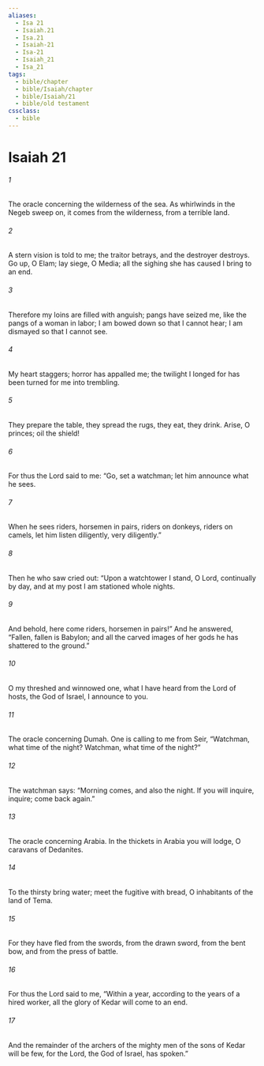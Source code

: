 ```yaml
---
aliases:
  - Isa 21
  - Isaiah.21
  - Isa.21
  - Isaiah-21
  - Isa-21
  - Isaiah_21
  - Isa_21
tags:
  - bible/chapter
  - bible/Isaiah/chapter
  - bible/Isaiah/21
  - bible/old testament
cssclass:
  - bible
---
```


# Isaiah 21

###### 1
The oracle concerning the wilderness of the sea.   As whirlwinds in the Negeb sweep on, it comes from the wilderness, from a terrible land.
###### 2
A stern vision is told to me;   the traitor betrays, and the destroyer destroys. Go up, O Elam; lay siege, O Media; all the sighing she has caused I bring to an end.
###### 3
Therefore my loins are filled with anguish;   pangs have seized me, like the pangs of a woman in labor; I am bowed down so that I cannot hear; I am dismayed so that I cannot see.
###### 4
My heart staggers; horror has appalled me;   the twilight I longed for has been turned for me into trembling.
###### 5
They prepare the table, they spread the rugs, they eat, they drink. Arise, O princes;   oil the shield!
###### 6
For thus the Lord said to me: “Go, set a watchman; let him announce what he sees.
###### 7
When he sees riders, horsemen in pairs, riders on donkeys, riders on camels, let him listen diligently, very diligently.”
###### 8
Then he who saw cried out:   “Upon a watchtower I stand, O Lord, continually by day, and at my post I am stationed whole nights.
###### 9
And behold, here come riders, horsemen in pairs!”   And he answered,   “Fallen, fallen is Babylon;   and all the carved images of her gods he has shattered to the ground.”
###### 10
O my threshed and winnowed one, what I have heard from the Lord of hosts, the God of Israel, I announce to you.
###### 11
The oracle concerning Dumah. One is calling to me from Seir, “Watchman, what time of the night? Watchman, what time of the night?”
###### 12
The watchman says: “Morning comes, and also the night. If you will inquire, inquire; come back again.”
###### 13
The oracle concerning Arabia. In the thickets in Arabia you will lodge, O caravans of Dedanites.
###### 14
To the thirsty bring water; meet the fugitive with bread, O inhabitants of the land of Tema.
###### 15
For they have fled from the swords, from the drawn sword, from the bent bow, and from the press of battle.
###### 16
For thus the Lord said to me, “Within a year, according to the years of a hired worker, all the glory of Kedar will come to an end.
###### 17
And the remainder of the archers of the mighty men of the sons of Kedar will be few, for the Lord, the God of Israel, has spoken.”


